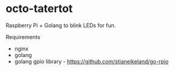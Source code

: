 # octo-tatertot

Raspberry Pi + Golang to blink LEDs for fun.

Requirements
* nginx
* golang
* golang gpio library - https://github.com/stianeikeland/go-rpio

